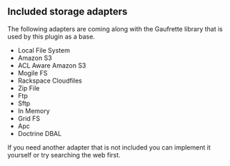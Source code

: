 Included storage adapters
-------------------------

The following adapters are coming along with the Gaufrette library that is used by this plugin as a base.

 * Local File System
 * Amazon S3
 * ACL Aware Amazon S3
 * Mogile FS
 * Rackspace Cloudfiles
 * Zip File
 * Ftp
 * Sftp
 * In Memory
 * Grid FS
 * Apc
 * Doctrine DBAL

If you need another adapter that is not included you can implement it yourself or try searching the web first.